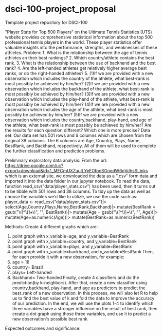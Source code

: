 # dsci-100-project_proposal
Template project repository for DSCI-100


"Player Stats for Top 500 Players" on the Ultimate Tennis Statistics (UTS) website provides comprehensive statistical information about 
the top 500 professional tennis players in the world. These player statistics offer valuable insights into the performance, strengths, 
and weaknesses of these athletes. 
Problem: 1. What is the relationship between the age of tennis athletes an their best rankings? 
         2. Which country/athlete contains the best rank. 
         3. What is the relationship between the use of backhand and the best rank?
         4. Are the left-handed athletes get relatively higher average best ranks, or do the right-handed athletes?
         5. (1)If we are provided with a new observation which includes the country of the athlete, what best-rank is most possibly be achieved by him/her?
            (2)If we are provided with a new observation which includes the backhand of the athlete, what best-rank is most possibly be achieved by him/her?
            (3)If we are provided with a new observation which includes the play-hand of the athlete, what best-rank is most possibly be achieved by him/her?
            (4)If we are provided with a new observation which includes the age of the athlete, what best-rank is most possibly be achieved by him/her?
            (5)If we are provided with a new observation which includes the country,backhand, play-hand, and age of the athlete, what best-rank is most possibly be achieved by him/her?
            Are the results for each question different? Which one is more precise?
Data set: Our data set has 501 rows and 6 columns which are chosen from the original 38 columns. The 6 columns are Age, 
Country, Plays, Name, BestRank, and Backhand, respectively. All of them will be used to complete the further classification and 
prediction problems.

Preliminary exploratory data analysis:
From the url: https://drive.google.com/uc?export=download&id=1_MECmUXZuuILYeEOfonSGqodW6qVdhsSLinks which is an external site, we downloaded the
data as a ".csv" form data and imported it into the data folder in our jupyter notebook. To read the data, function read_csv("data/player_stats.csv")
has been used, then it turns out to be tibble with 501 rows and 38 columns. To tidy up the data as well as choose the variables we'd like to utilize,
we use the code such as: 
player_data <- read_csv("data/player_stats.csv")|>
                select(Age,Country,Plays,Name,BestRank,Backhand)|>
                mutate(BestRank = gsub("\\([^\\)]+\\)", "", BestRank))|>
                mutate(Age = gsub("\\([^\\)]+\\)", "", Age))|>
                mutate(Age=as.numeric(Age))|>
                mutate(BestRank=as.numeric(BestRank))


Methods:
Create 4 different graphs which are:
1. point graph with x_variable=age, and y_variable=BestRank 
2. point graph with x_variable=country, and y_variable=BestRank
3. point graph with x_variable=plays, and y_variable=BestRank
4. point graph with x_variable=backhand, and y_variable=BestRank
Then, for each provide it with a new observation,
for example:
1. age = 18
2. country= Brazil
3. plays= Left-handed
4. Backhand= Two-handed
Finally, create 4 classifiers and do the prediction(by k-neighbors).
After that, create a new classifier using country,backhand, play-hand, and age as predictors to predict the best_rank of a new observation.
In this process, we will also let R to help us to find the best value of k and fold the data to improve the accuracy of our prediction.
In the end, we will use the plots 1-4 to identify which three variables have a stronger influence on the result of best rank, then create a dot graph using those three variables, and use it to predict a new observation's possible best rank.

Expected outcomes and significance:
